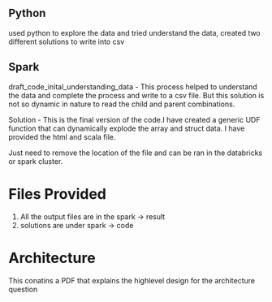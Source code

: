
## Python
used python to explore the data and tried understand the data, created two different solutions to write into csv

## Spark
draft_code_inital_understanding_data - This process helped to understand the data and complete the process and write to a csv file. But this solution is not so dynamic in nature to read the child and parent combinations.

Solution - This is the final version of the code.I have created a generic UDF function that can dynamically explode the array and struct data. I have provided the html and scala file. 

Just need to remove the location of the file and can be ran in the databricks or spark cluster.

# Files Provided 

1. All the output files are in the spark -> result
2. solutions are under spark -> code

# Architecture
This conatins a PDF that explains the highlevel design for the architecture question

